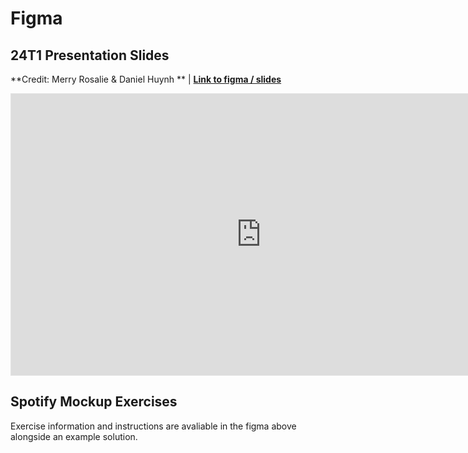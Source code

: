 # Figma

## 24T1 Presentation Slides
**Credit: Merry Rosalie & Daniel Huynh ** | **[Link to figma / slides](https://www.figma.com/file/JgORKXqKYyojDAu39mjdfN/DevSoc-Training-Program-Figma-Workshop?type=design&node-id=0%3A1&mode=design&t=y7AM0T5zRdrkq0Fu-1)**
<iframe style="border: 1px solid rgba(0, 0, 0, 0.1);" width="800" height="450" src="https://www.figma.com/embed?embed_host=share&url=https%3A%2F%2Fwww.figma.com%2Fproto%2FJgORKXqKYyojDAu39mjdfN%2FDevSoc-Training-Program-Figma-Workshop%3Ftype%3Ddesign%26node-id%3D1-4092%26t%3DxoBJnVLmkKxtNSsL-1%26scaling%3Dcontain%26page-id%3D0%253A1%26mode%3Ddesign" allowfullscreen></iframe>

## Spotify Mockup Exercises

Exercise information and instructions are avaliable in the figma above alongside an example solution.